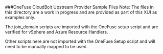 ###OneFuse CloudBolt Upstream Provider Sample Files
Note: The files in this directory are a work in progress and are provided as part of this XUI as examples only. 

The join_domain scripts are imported with the OneFuse setup script and are verified for vSphere and Azure Resource Handlers. 

Other scripts here are not imported with the OneFuse Setup script and will need to be manually mapped to be used.